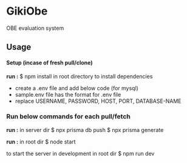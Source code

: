 # GikiObe

OBE evaluation system

## Usage

#### Setup (incase of fresh pull/clone)

**run :**
$ npm install
in root directory to install dependencies

- create a .env file and add below code (for mysql)
- sample.env file has the format for .env file
- replace USERNAME, PASSWORD, HOST, PORT, DATABASE-NAME

### Run below commands for each pull/fetch

**run :**
in server dir
$ npx prisma db push
$ npx prisma generate

**run :**
in root dir
$ node start

to start the server in development
in root dir
$ npm run dev
